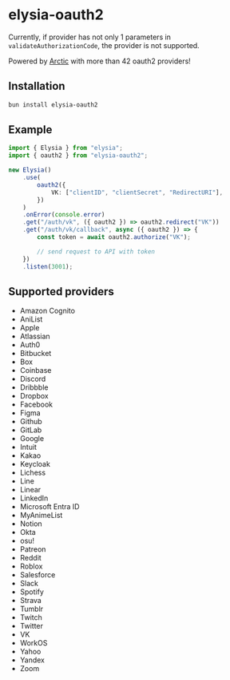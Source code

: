 # elysia-oauth2

Currently, if provider has not only 1 parameters in `validateAuthorizationCode`, the provider is not supported.

Powered by [Arctic](https://arctic.js.org/) with more than 42 oauth2 providers!

## Installation

```bash
bun install elysia-oauth2
```

## Example

```ts
import { Elysia } from "elysia";
import { oauth2 } from "elysia-oauth2";

new Elysia()
    .use(
        oauth2({
            VK: ["clientID", "clientSecret", "RedirectURI"],
        })
    )
    .onError(console.error)
    .get("/auth/vk", ({ oauth2 }) => oauth2.redirect("VK"))
    .get("/auth/vk/callback", async ({ oauth2 }) => {
        const token = await oauth2.authorize("VK");

        // send request to API with token
    })
    .listen(3001);
```

## Supported providers

-   Amazon Cognito
-   AniList
-   Apple
-   Atlassian
-   Auth0
-   Bitbucket
-   Box
-   Coinbase
-   Discord
-   Dribbble
-   Dropbox
-   Facebook
-   Figma
-   Github
-   GitLab
-   Google
-   Intuit
-   Kakao
-   Keycloak
-   Lichess
-   Line
-   Linear
-   LinkedIn
-   Microsoft Entra ID
-   MyAnimeList
-   Notion
-   Okta
-   osu!
-   Patreon
-   Reddit
-   Roblox
-   Salesforce
-   Slack
-   Spotify
-   Strava
-   Tumblr
-   Twitch
-   Twitter
-   VK
-   WorkOS
-   Yahoo
-   Yandex
-   Zoom
